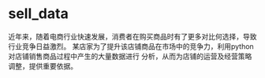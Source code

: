 # sell_data
近年来，随着电商行业快速发展，消费者在购买商品时有了更多对比何选择，导致行业竞争日益激烈。 某店家为了提升该店铺商品在市场中的竞争力，利用python对店铺销售商品过程中产生的大量数据进行 分析，从而为店铺的运营及经营策略调整，提供重要依据。
